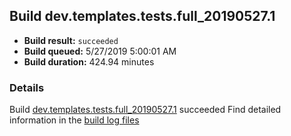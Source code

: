 ## Build dev.templates.tests.full_20190527.1
- **Build result:** `succeeded`
- **Build queued:** 5/27/2019 5:00:01 AM
- **Build duration:** 424.94 minutes
### Details
Build [dev.templates.tests.full_20190527.1](https://winappstudio.visualstudio.com/web/build.aspx?pcguid=a4ef43be-68ce-4195-a619-079b4d9834c2&builduri=vstfs%3a%2f%2f%2fBuild%2fBuild%2f28129) succeeded
Find detailed information in the [build log files](https://uwpctdiags.blob.core.windows.net/buildlogs/dev.templates.tests.full_20190527.1_logs.zip)
